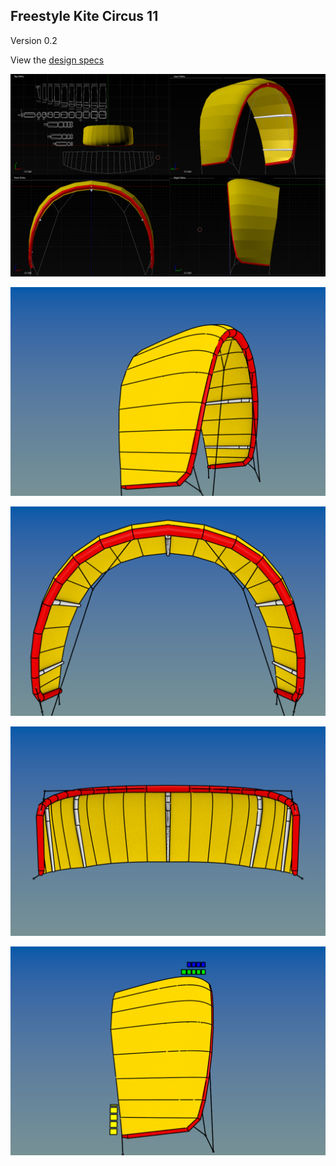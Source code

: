 
## Freestyle Kite Circus 11

Version 0.2

View the [design specs](https://github.com/wingworks/Circus-11/blob/master/Circus-11.kite) 

![Kite 3D preview](https://github.com/wingworks/Circus-11/blob/master/quad_view.png)  

![Kite 3D preview](https://github.com/wingworks/Circus-11/blob/master/Circus-11_perspective.png)  

![Kite 3D preview](https://github.com/wingworks/Circus-11/blob/master/Circus-11_front.png)

![Kite 3D preview](https://github.com/wingworks/Circus-11/blob/master/Circus-11_bottom.png)

![Kite 3D preview](https://github.com/wingworks/Circus-11/blob/master/Circus-11_right.png)



